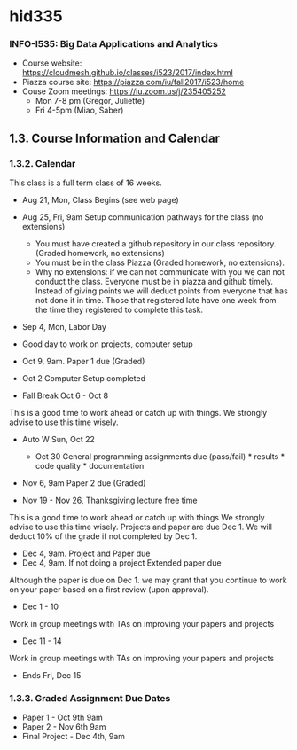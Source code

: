 # hid335
### INFO-I535: Big Data Applications and Analytics
* Course website: https://cloudmesh.github.io/classes/i523/2017/index.html 
* Piazza course site: https://piazza.com/iu/fall2017/i523/home 
* Couse Zoom meetings:	https://iu.zoom.us/j/235405252
  * Mon 7-8 pm (Gregor, Juliette)
  * Fri 4-5pm (Miao, Saber)

## 1.3. Course Information and Calendar

### 1.3.2. Calendar
This class is a full term class of 16 weeks.
* Aug 21, Mon, Class Begins (see web page)
* Aug 25, Fri, 9am Setup communication pathways for the class (no extensions)
  * You must have created a github repository in our class repository. (Graded homework, no extensions)
  * You must be in the class Piazza (Graded homework, no extensions).
  * Why no extensions: if we can not communicate with you we can not conduct the class. Everyone must be in piazza and github timely. Instead of giving points we will deduct points from everyone that has not done it in time. Those that registered late have one week from the time they registered to complete this task.
  
 * Sep 4, Mon, Labor Day
  * Good day to work on projects, computer setup

* Oct 9, 9am. Paper 1 due (Graded)
* Oct 2 Computer Setup completed
* Fall Break Oct 6 - Oct 8

This is a good time to work ahead or catch up with things. We strongly advise to use this time wisely.

* Auto W Sun, Oct 22
  * Oct 30 General programming assignments due (pass/fail) * results * code quality * documentation

* Nov 6, 9am Paper 2 due (Graded)
* Nov 19 - Nov 26, Thanksgiving lecture free time

This is a good time to work ahead or catch up with things We strongly advise to use this time wisely. Projects and paper are due Dec 1. We will deduct 10% of the grade if not completed by Dec 1.

  * Dec 4, 9am. Project and Paper due
  * Dec 4, 9am. If not doing a project Extended paper due

Although the paper is due on Dec 1. we may grant that you continue to work on your paper based on a first review (upon approval).

* Dec 1 - 10

Work in group meetings with TAs on improving your papers and projects

* Dec 11 - 14

Work in group meetings with TAs on improving your papers and projects

* Ends Fri, Dec 15

### 1.3.3. Graded Assignment Due Dates
* Paper 1 - Oct 9th 9am
* Paper 2 - Nov 6th 9am
* Final Project - Dec 4th, 9am
